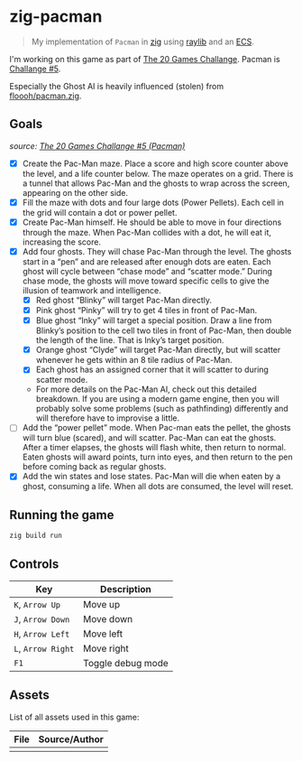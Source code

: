 # zig-pacman

> My implementation of `Pacman` in [zig](https://ziglang.org/) using [raylib](https://github.com/Not-Nik/raylib-zig) and an [ECS](https://github.com/prime31/zig-ecs).

I'm working on this game as part of [The 20 Games Challange](https://20_games_challenge.gitlab.io/). Pacman is [Challange #5](https://20_games_challenge.gitlab.io/challenge/#5).

Especially the Ghost AI is heavily influenced (stolen) from [floooh/pacman.zig](https://github.com/floooh/pacman.zig).

## Goals

_source: [The 20 Games Challange #5 (Pacman)](https://20_games_challenge.gitlab.io/challenge/#5)_

- [x] Create the Pac-Man maze. Place a score and high score counter above the level, and a life counter below. The maze operates on a grid. There is a tunnel that allows Pac-Man and the ghosts to wrap across the screen, appearing on the other side.
- [x] Fill the maze with dots and four large dots (Power Pellets). Each cell in the grid will contain a dot or power pellet.
- [x] Create Pac-Man himself. He should be able to move in four directions through the maze. When Pac-Man collides with a dot, he will eat it, increasing the score.
- [x] Add four ghosts. They will chase Pac-Man through the level. The ghosts start in a “pen” and are released after enough dots are eaten. Each ghost will cycle between “chase mode” and “scatter mode.” During chase mode, the ghosts will move toward specific cells to give the illusion of teamwork and intelligence.
  - [x] Red ghost “Blinky” will target Pac-Man directly.
  - [x] Pink ghost “Pinky” will try to get 4 tiles in front of Pac-Man.
  - [x] Blue ghost “Inky” will target a special position. Draw a line from Blinky’s position to the cell two tiles in front of Pac-Man, then double the length of the line. That is Inky’s target position.
  - [x] Orange ghost “Clyde” will target Pac-Man directly, but will scatter whenever he gets within an 8 tile radius of Pac-Man.
  - [x] Each ghost has an assigned corner that it will scatter to during scatter mode.
  - For more details on the Pac-Man AI, check out this detailed breakdown. If you are using a modern game engine, then you will probably solve some problems (such as pathfinding) differently and will therefore have to improvise a little.
- [ ] Add the “power pellet” mode. When Pac-man eats the pellet, the ghosts will turn blue (scared), and will scatter. Pac-Man can eat the ghosts. After a timer elapses, the ghosts will flash white, then return to normal. Eaten ghosts will award points, turn into eyes, and then return to the pen before coming back as regular ghosts.
- [x] Add the win states and lose states. Pac-Man will die when eaten by a ghost, consuming a life. When all dots are consumed, the level will reset.

## Running the game

```sh
zig build run
```

## Controls

| Key                | Description       |
| ------------------ | ----------------- |
| `K`, `Arrow Up`    | Move up           |
| `J`, `Arrow Down`  | Move down         |
| `H`, `Arrow Left`  | Move left         |
| `L`, `Arrow Right` | Move right        |
| `F1`               | Toggle debug mode |

## Assets

List of all assets used in this game:

| File | Source/Author |
| ---- | ------------- |
|      |               |
